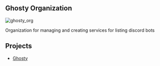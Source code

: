 ## Ghosty Organization

![ghosty_org](https://user-images.githubusercontent.com/28858998/180604505-e18c2fac-4cb2-4703-866b-49fe1cf13610.jpg)

Organization for managing and creating services for listing discord bots

## Projects
- [Ghosty](https://github.com/GhostyORG/Ghosty)


<!--

**Here are some ideas to get you started:**

🙋‍♀️ A short introduction - what is your organization all about?
🌈 Contribution guidelines - how can the community get involved?
👩‍💻 Useful resources - where can the community find your docs? Is there anything else the community should know?
🍿 Fun facts - what does your team eat for breakfast?
🧙 Remember, you can do mighty things with the power of [Markdown](https://docs.github.com/github/writing-on-github/getting-started-with-writing-and-formatting-on-github/basic-writing-and-formatting-syntax)
-->
